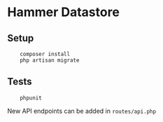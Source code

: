 # Hammer Datastore


## Setup

        composer install
        php artisan migrate

## Tests

        phpunit

New API endpoints can be added in `routes/api.php`
